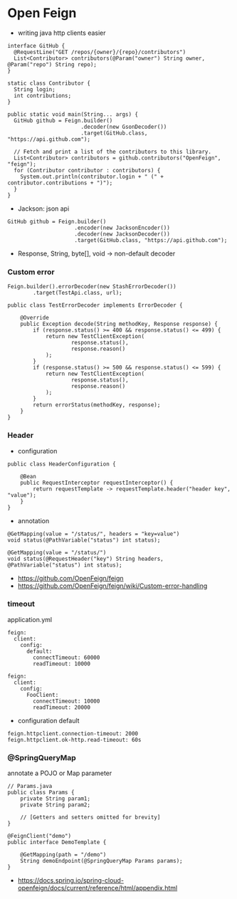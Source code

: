 # Open Feign

- writing java http clients easier
````
interface GitHub {
  @RequestLine("GET /repos/{owner}/{repo}/contributors")
  List<Contributor> contributors(@Param("owner") String owner, @Param("repo") String repo);
}

static class Contributor {
  String login;
  int contributions;
}

public static void main(String... args) {
  GitHub github = Feign.builder()
                       .decoder(new GsonDecoder())
                       .target(GitHub.class, "https://api.github.com");

  // Fetch and print a list of the contributors to this library.
  List<Contributor> contributors = github.contributors("OpenFeign", "feign");
  for (Contributor contributor : contributors) {
    System.out.println(contributor.login + " (" + contributor.contributions + ")");
  }
}
````
- Jackson: json api
````
GitHub github = Feign.builder()
                     .encoder(new JacksonEncoder())
                     .decoder(new JacksonDecoder())
                     .target(GitHub.class, "https://api.github.com");
````
- Response, String, byte[], void -> non-default decoder

### Custom error
````
Feign.builder().errorDecoder(new StashErrorDecoder())
		.target(TestApi.class, url);
````
````
public class TestErrorDecoder implements ErrorDecoder {

    @Override
    public Exception decode(String methodKey, Response response) {
        if (response.status() >= 400 && response.status() <= 499) {
            return new TestClientException(
                    response.status(),
                    response.reason()
            );
        }
        if (response.status() >= 500 && response.status() <= 599) {
            return new TestClientException(
                    response.status(),
                    response.reason()
            );
        }
        return errorStatus(methodKey, response);
    }
}
````

### Header
- configuration
````
public class HeaderConfiguration {

    @Bean
    public RequestInterceptor requestInterceptor() {
        return requestTemplate -> requestTemplate.header("header key", "value");
    }
}
````
- annotation
````
@GetMapping(value = "/status/", headers = "key=value")
void status(@PathVariable("status") int status);
````
````
@GetMapping(value = "/status/")
void status(@RequestHeader("key") String headers, @PathVariable("status") int status);
````

- https://github.com/OpenFeign/feign
- https://github.com/OpenFeign/feign/wiki/Custom-error-handling

### timeout
application.yml
````
feign:
  client:
    config:
      default:
        connectTimeout: 60000
        readTimeout: 10000
````
````
feign:
  client:
    config:
      FooClient:
        connectTimeout: 10000
        readTimeout: 20000
````
- configuration default
````
feign.httpclient.connection-timeout: 2000
feign.httpclient.ok-http.read-timeout: 60s
````

### @SpringQueryMap
annotate a POJO or Map parameter
````
// Params.java
public class Params {
    private String param1;
    private String param2;

    // [Getters and setters omitted for brevity]
}

@FeignClient("demo")
public interface DemoTemplate {

    @GetMapping(path = "/demo")
    String demoEndpoint(@SpringQueryMap Params params);
}
````

-  https://docs.spring.io/spring-cloud-openfeign/docs/current/reference/html/appendix.html
